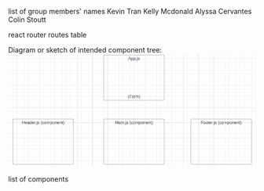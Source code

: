 list of group members' names
Kevin Tran
Kelly Mcdonald
Alyssa Cervantes
Colin Stoutt

react router routes table


Diagram or sketch of intended component tree: 
![Alt text](Screen%20Shot%202023-01-07%20at%202.07.04%20PM.png)

list of components